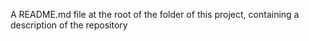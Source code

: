 A README.md file at the root of the folder of this project,
containing a description of the repository
